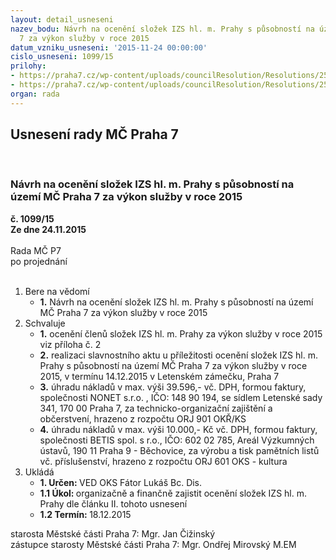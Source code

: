 ```yaml
---
layout: detail_usneseni
nazev_bodu: Návrh na ocenění složek IZS hl. m. Prahy s působností na území MČ Praha
  7 za výkon služby v roce 2015
datum_vzniku_usneseni: '2015-11-24 00:00:00'
cislo_usneseni: 1099/15
prilohy:
- https://praha7.cz/wp-content/uploads/councilResolution/Resolutions/25750/76-15-m82d_oceneni_izs_2015.doc
- https://praha7.cz/wp-content/uploads/councilResolution/Resolutions/25750/76-15-oceneni_slozek_izs_poradi_vyhlaseni.doc
organ: rada
---
```

<div id="ucUsn_pList" class="usn">
	<span><h2>Usnesení rady MČ Praha 7 </h2>
<br></span><div class="standBody">
<span><h3>Návrh na ocenění složek IZS hl. m. Prahy s působností na území MČ Praha 7 za výkon služby v roce 2015</h3></span><div class="center">
		<strong>č. 1099/15</strong><br>
	</div>
<div class="center">
		<strong>Ze dne 24.11.2015</strong><br><br>
	</div>Rada MČ P7<br> po projednání<br><br><ol>
<li>Bere na vědomí<ul><li>
<strong>1.</strong> Návrh na ocenění složek IZS hl. m. Prahy s působností na území MČ Praha 7 za výkon služby v roce 2015</li></ul>
</li>
<li>Schvaluje<ul>
<li>
<strong>1.</strong> ocenění členů složek IZS hl. m. Prahy za výkon služby v roce 2015  viz příloha č. 2</li>
<li>
<strong>2.</strong> realizaci slavnostního aktu u příležitosti ocenění složek IZS hl. m. Prahy s působností na území MČ Praha 7 za výkon služby v roce 2015, v termínu 14.12.2015 v Letenském zámečku, Praha 7</li>
<li>
<strong>3.</strong> úhradu nákladů v max. výši 39.596,- vč. DPH, formou faktury, společnosti NONET s.r.o. , IČO: 148 90 194, se sídlem Letenské sady 341, 170 00 Praha 7,  za technicko-organizační zajištění a občerstvení, hrazeno z rozpočtu ORJ 901 OKŘ/KS</li>
<li>
<strong>4.</strong> úhradu nákladů v max. výši 10.000,- Kč vč. DPH, formou faktury, společnosti BETIS spol. s r.o., IČO: 602 02 785, Areál Výzkumných ústavů, 190 11 Praha 9 - Běchovice, za výrobu a tisk pamětních listů vč. příslušenství, hrazeno z rozpočtu ORJ 601 OKS - kultura          </li>
</ul>
</li>
<li>Ukládá<ul>
<li>
<strong>1. Určen: </strong>VED OKS Fátor Lukáš Bc. Dis.</li>
<li>
<strong>1.1 Úkol: </strong>organizačně a finančně zajistit ocenění složek IZS hl. m. Prahy dle článku II. tohoto usnesení</li>
<li>
<strong>1.2 Termín: </strong>18.12.2015</li>
</ul>
</li>
</ol>starosta Městské části Praha 7: Mgr. Jan Čižinský<br>zástupce starosty Městské části Praha 7: Mgr. Ondřej Mirovský M.EM 
</div>
</div>